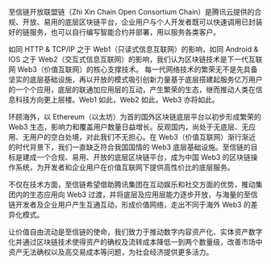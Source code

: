 至信链开放联盟链（Zhi Xin Chain Open Consortium Chain）是腾讯云提供的合规、开放、易用的底层区块链平台，企业用户与个人开发者既可以快速调用已封装好的链服务，也可以自行编写智能合约并部署，用以服务各类客户。

如同 HTTP & TCP/IP 之于 Web1（只读式信息互联网）的影响，如同 Android & IOS 之于 Web2（交互式信息互联网）的影响，我们认为区块链技术是下一代互联网 Web3（价值互联网）的核心支撑技术。
每一代网络技术的繁荣无不是先具备坚实的底层基础设施，再以开放的模式吸引创新力量基于底层搭建起服务亿万用户的一个个应用，底层的联通加应用层的互动，产生繁荣的生态，继而推动人类在信息科技方向更上层楼。Web1 如此，Web2 如此，Web3 亦将如此。

环顾海外，以 Ethereum（以太坊）为首的国外区块链底层平台以初步形成繁荣的 Web3 生态，影响力和覆盖用户数量日益增长。反观国内，尚处于无底层、无应用、无用户的空白处境，对此我们不无担心。在 Web3（价值互联网）渐行渐近的时代背景下，我们一直缺乏符合我国国情的 Web3 底层基础设施。至信链的目标是建成一个合规、易用、开放的底层区块链平台，成为中国 Web3 的区块链操作系统，为开发者和企业用户在价值互联网下提供高性价比的底层服务。

不仅在技术方面，至信链希望借助腾讯集团在互动娱乐和社交方面的优势，推动集团内的生态应用向 Web3 过渡，并将底层及应用层能力逐步开放，与海量的至信链开发者及企业用户产生互通互动，形成价值网络，走出不同于海外 Web3 的差异化模式。

让价值自由流动是至信链的使命，我们致力于推动数字内容资产化、实体资产数字化并通过区块链技术使得资产的确权及流转成本降低一到两个数量级，改善市场中资产无法确权以及高交易成本等问题，为社会经济提供更多活力。
